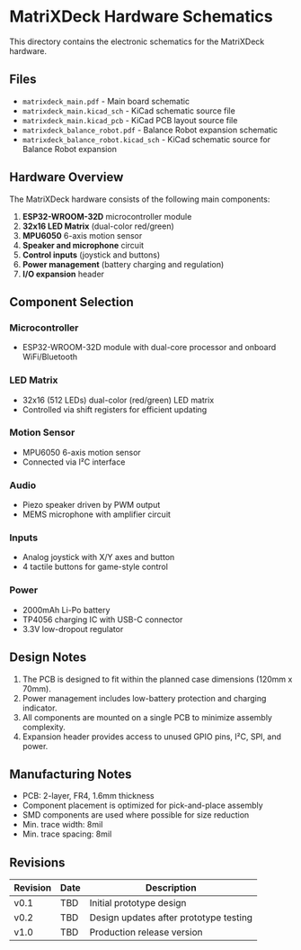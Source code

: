# MatriXDeck Hardware Schematics

This directory contains the electronic schematics for the MatriXDeck hardware.

## Files

- `matrixdeck_main.pdf` - Main board schematic
- `matrixdeck_main.kicad_sch` - KiCad schematic source file
- `matrixdeck_main.kicad_pcb` - KiCad PCB layout source file
- `matrixdeck_balance_robot.pdf` - Balance Robot expansion schematic
- `matrixdeck_balance_robot.kicad_sch` - KiCad schematic source for Balance Robot expansion

## Hardware Overview

The MatriXDeck hardware consists of the following main components:

1. **ESP32-WROOM-32D** microcontroller module
2. **32x16 LED Matrix** (dual-color red/green)
3. **MPU6050** 6-axis motion sensor
4. **Speaker and microphone** circuit
5. **Control inputs** (joystick and buttons)
6. **Power management** (battery charging and regulation)
7. **I/O expansion** header

## Component Selection

### Microcontroller
- ESP32-WROOM-32D module with dual-core processor and onboard WiFi/Bluetooth

### LED Matrix
- 32x16 (512 LEDs) dual-color (red/green) LED matrix
- Controlled via shift registers for efficient updating

### Motion Sensor
- MPU6050 6-axis motion sensor
- Connected via I²C interface

### Audio
- Piezo speaker driven by PWM output
- MEMS microphone with amplifier circuit

### Inputs
- Analog joystick with X/Y axes and button
- 4 tactile buttons for game-style control

### Power
- 2000mAh Li-Po battery
- TP4056 charging IC with USB-C connector
- 3.3V low-dropout regulator

## Design Notes

1. The PCB is designed to fit within the planned case dimensions (120mm x 70mm).
2. Power management includes low-battery protection and charging indicator.
3. All components are mounted on a single PCB to minimize assembly complexity.
4. Expansion header provides access to unused GPIO pins, I²C, SPI, and power.

## Manufacturing Notes

- PCB: 2-layer, FR4, 1.6mm thickness
- Component placement is optimized for pick-and-place assembly
- SMD components are used where possible for size reduction
- Min. trace width: 8mil
- Min. trace spacing: 8mil

## Revisions

| Revision | Date | Description |
|----------|------|-------------|
| v0.1 | TBD | Initial prototype design |
| v0.2 | TBD | Design updates after prototype testing |
| v1.0 | TBD | Production release version | 